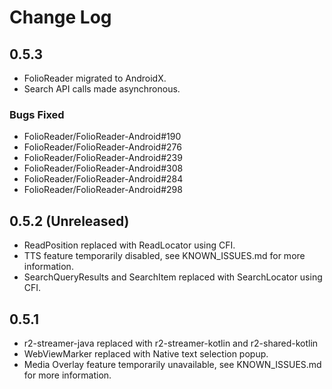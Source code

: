 # Change Log

## 0.5.3

- FolioReader migrated to AndroidX.
- Search API calls made asynchronous.

### Bugs Fixed

- FolioReader/FolioReader-Android#190
- FolioReader/FolioReader-Android#276
- FolioReader/FolioReader-Android#239
- FolioReader/FolioReader-Android#308
- FolioReader/FolioReader-Android#284
- FolioReader/FolioReader-Android#298

## 0.5.2 (Unreleased)

- ReadPosition replaced with ReadLocator using CFI.
- TTS feature temporarily disabled, see KNOWN_ISSUES.md for more information.
- SearchQueryResults and SearchItem replaced with SearchLocator using CFI.

## 0.5.1

- r2-streamer-java replaced with r2-streamer-kotlin and r2-shared-kotlin
- WebViewMarker replaced with Native text selection popup.
- Media Overlay feature temporarily unavailable, see KNOWN_ISSUES.md for more information.
